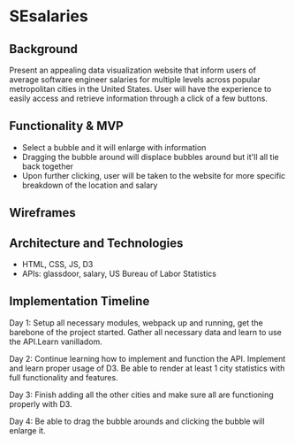 # SEsalaries

## Background

Present an appealing data visualization website that inform users of average software engineer salaries for multiple levels across popular metropolitan cities in the United States. User will have the experience to easily access and retrieve information through a click of a few buttons. 

## Functionality & MVP

* Select a bubble and it will enlarge with information
* Dragging the bubble around will displace bubbles around but it'll all tie back together 
* Upon further clicking, user will be taken to the website for more specific breakdown of the location and salary

## Wireframes


## Architecture and Technologies

* HTML, CSS, JS, D3
* APIs: glassdoor, salary, US Bureau of Labor Statistics

## Implementation Timeline

Day 1: Setup all necessary modules, webpack up and running, get the barebone of the project started. Gather all necessary data and learn to use the API.Learn vanilladom.

Day 2:  Continue learning how to implement and function the API. Implement and learn proper usage of D3. Be able to render at least 1 city statistics with full functionality and features. 

Day 3: Finish adding all the other cities and make sure all are functioning properly with D3.

Day 4: Be able to drag the bubble arounds and clicking the bubble will enlarge it. 

